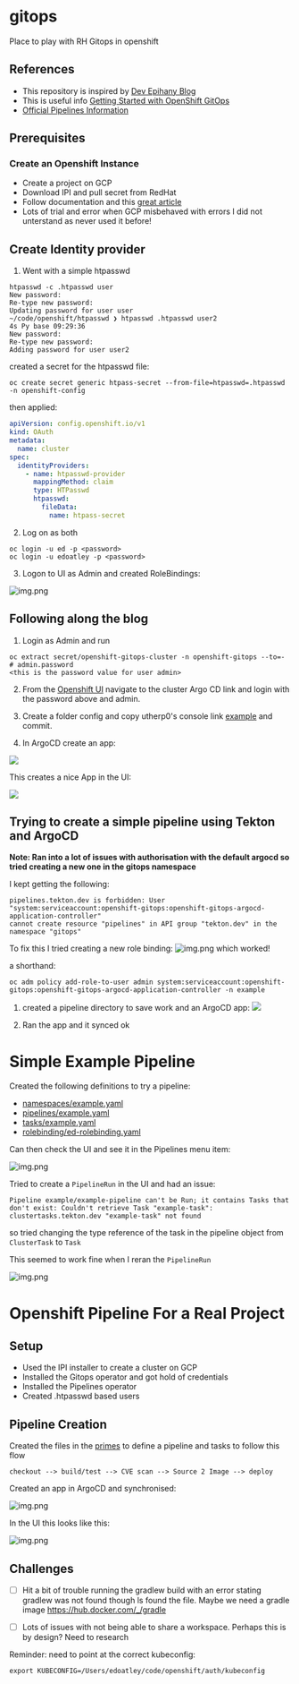 # gitops
Place to play with RH Gitops in openshift

## References

- This repository is inspired by [Dev Epihany Blog](https://devepiphany.org/2021/04/27/geitting-to-grips-with-gitops/)
- This is useful info [Getting Started with OpenShift GitOps](https://github.com/siamaksade/openshift-gitops-getting-started)
- [Official Pipelines Information](https://cloud.redhat.com/learn/topics/ci-cd)

## Prerequisites

### Create an Openshift Instance

* Create a project on GCP
* Download IPI and pull secret from RedHat
* Follow documentation and this [great article](https://cloud.redhat.com/blog/ocp-4.6-install-on-gcp-cloud-the-smooth-experience)
* Lots of trial and error when GCP misbehaved with errors I did not unterstand as never used it before!

## Create Identity provider

1. Went with a simple htpasswd 

```shell
htpasswd -c .htpasswd user
New password: 
Re-type new password: 
Updating password for user user
~/code/openshift/htpasswd ❯ htpasswd .htpasswd user2                                                                                                                                                        4s Py base 09:29:36
New password: 
Re-type new password: 
Adding password for user user2
```

created a secret for the htpasswd file:

```shell
oc create secret generic htpass-secret --from-file=htpasswd=.htpasswd -n openshift-config
```

then applied:

```yaml
apiVersion: config.openshift.io/v1
kind: OAuth
metadata:
  name: cluster
spec:
  identityProviders:
    - name: htpasswd-provider
      mappingMethod: claim
      type: HTPasswd
      htpasswd:
        fileData:
          name: htpass-secret
```

2. Log on as both

```shell
oc login -u ed -p <password>
oc login -u edoatley -p <password>
```

3. Logon to UI as Admin and created RoleBindings:

![img.png](images/edoatley-rolebinding.png)

## Following along the blog

1. Login as Admin and run

```shell
oc extract secret/openshift-gitops-cluster -n openshift-gitops --to=-                                              
# admin.password
<this is the password value for user admin>
```

2. From the [Openshift UI](./images/ArgoCD-Link.png) navigate to the cluster Argo CD link and login with the password above and admin.

3. Create a folder config and copy utherp0's console link [example](./config/console-link.yaml) and commit.

4. In ArgoCD create an app:  

![](images/ArgoCD-Config.png)

This creates a nice App in the UI:

![](images/ArgoCD-App.png)

## Trying to create a simple pipeline using Tekton and ArgoCD

**Note: Ran into a lot of issues with authorisation with the default argocd so tried creating a new one in the gitops namespace**

I kept getting the following:

```shell
pipelines.tekton.dev is forbidden: User "system:serviceaccount:openshift-gitops:openshift-gitops-argocd-application-controller" 
cannot create resource "pipelines" in API group "tekton.dev" in the namespace "gitops"
```

To fix this I tried creating a new role binding: ![img.png](images/RoleBinding.png) which worked!

a shorthand:

```shell
oc adm policy add-role-to-user admin system:serviceaccount:openshift-gitops:openshift-gitops-argocd-application-controller -n example
```

1. created a pipeline directory to save work and an ArgoCD app: ![](images/ArgoCD-Pipeline-App.png)

2. Ran the app and it synced ok

# Simple Example Pipeline

Created the following definitions to try a pipeline:

- [namespaces/example.yaml](./pipeline/namespaces/example.yaml)
- [pipelines/example.yaml](./pipeline/pipelines/example.yaml)
- [tasks/example.yaml](./pipeline/tasks/example.yaml)
- [rolebinding/ed-rolebinding.yaml](./pipeline/rolebinding/ed-rolebinding.yaml)

Can then check the UI and see it in the Pipelines menu item:

![img.png](images/pipeline-in-GUI.png)

Tried to create a `PipelineRun` in the UI and had an issue:

```shell
Pipeline example/example-pipeline can't be Run; it contains Tasks that don't exist: Couldn't retrieve Task "example-task": clustertasks.tekton.dev "example-task" not found
```

so tried changing the type reference of the task in the pipeline object from `ClusterTask` to `Task`

This seemed to work fine when I reran the `PipelineRun`

![img.png](images/Pipeline-Run-Success.png)

Openshift Pipeline For a Real Project
=====================================

## Setup

- Used the IPI installer to create a cluster on GCP
- Installed the Gitops operator and got hold of credentials
- Installed the Pipelines operator 
- Created .htpasswd based users

## Pipeline Creation

Created the files in the [primes](./pipeline/primes) to define a pipeline and tasks
to follow this flow

```shell
checkout --> build/test --> CVE scan --> Source 2 Image --> deploy
```

Created an app in ArgoCD and synchronised:

![img.png](images/ArgoCD-Success-Sync.png)


In the UI this looks like this:

![img.png](images/Primes-Pipeline.png)

## Challenges


- [ ] Hit a bit of trouble running the gradlew build with an error stating gradlew was not 
   found though ls found the file. Maybe we need a gradle image https://hub.docker.com/_/gradle 
- [ ] Lots of issues with not being able to share a workspace. Perhaps this is by design? Need to research







Reminder: need to point at the correct kubeconfig:

```shell
export KUBECONFIG=/Users/edoatley/code/openshift/auth/kubeconfig
```

